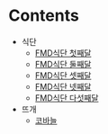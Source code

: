 # Contents
* 식단
  - [FMD식단 첫째달](./FMD식단-01month.md)
  - [FMD식단 둘째달](./FMD식단-02month.md)
  - [FMD식단 셋째달](./FMD식단-03month.md)
  - [FMD식단 넷째달](./FMD식단-04month.md)
  - [FMD식단 다섯째달](./FMD식단-05month.md)
* 뜨개
  - [코바늘](./뜨개도안.md)
 
